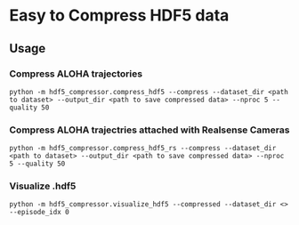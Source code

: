 # Easy to Compress HDF5 data

## Usage

### Compress ALOHA trajectories
```console
python -m hdf5_compressor.compress_hdf5 --compress --dataset_dir <path to dataset> --output_dir <path to save compressed data> --nproc 5 --quality 50
```

### Compress ALOHA trajectries attached with Realsense Cameras
```console
python -m hdf5_compressor.compress_hdf5_rs --compress --dataset_dir <path to dataset> --output_dir <path to save compressed data> --nproc 5 --quality 50
```

### Visualize .hdf5
```console
python -m hdf5_compressor.visualize_hdf5 --compressed --dataset_dir <> --episode_idx 0
```
